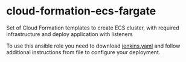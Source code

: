 # cloud-formation-ecs-fargate
Set of Cloud Formation templates to create ECS cluster, with required infrastructure and deploy application with listeners

To use this ansible role you need to download [jenkins.yaml](./jenkins.yaml) and follow additional instructions from file to configure your deployment.